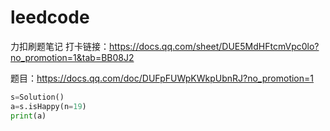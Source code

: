 # leedcode
力扣刷题笔记
打卡链接：https://docs.qq.com/sheet/DUE5MdHFtcmVpc0lo?no_promotion=1&tab=BB08J2 

题目：https://docs.qq.com/doc/DUFpFUWpKWkpUbnRJ?no_promotion=1 

````python
s=Solution()
a=s.isHappy(n=19)
print(a)


````